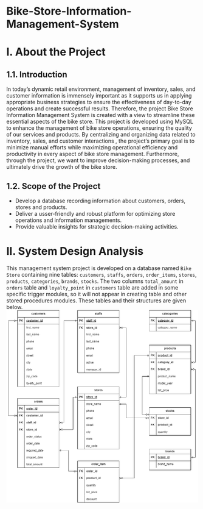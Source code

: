 # Bike-Store-Information-Management-System
# I. About the Project

## 1.1. Introduction

In today’s dynamic retail environment, management of inventory, sales, and customer information is immensely important as it supports us in applying appropriate business strategies to ensure the effectiveness of day-to-day operations and create successful results. Therefore, the project Bike Store Information Management System is created with a view to streamline these essential aspects of the bike store.
This project is developed using MySQL to enhance the management of bike store operations, ensuring the quality of our services and products. By centralizing and organizing data related to inventory, sales, and customer interactions , the project‘s primary goal is to minimize manual efforts while maximizing operational efficiency and productivity in every aspect of bike store management. Furthermore, through the project, we want to improve decision-making processes, and ultimately drive the growth of the bike store.

## 1.2. Scope of the Project

- Develop a database recording information about customers, orders, stores and products.
- Deliver a usser-friendly and robust platform for optimizing store operations and information managements.
- Provide valuable insights for strategic decision-making activities.

# II. System Design Analysis

This management system project is developed on a database named `Bike Store` containing nine tables: `customers`, `staffs`, `orders`, `order_items`, `stores`, `products`, `categories`, `brands`, `stocks`. The two columns `total_amount` in `orders` table and `loyalty_point` in `customers` table are added in some specific trigger modules, so it will not appear in creating table and other stored procedures modules. These tables and their structures are given below.
![Sơ đồ ERD cho CSDL Cửa hàng xe đạp](https://github.com/Bachhhhhhhh/Bike-Store-Information-Management-System/blob/main/ERD.png?raw=true)
